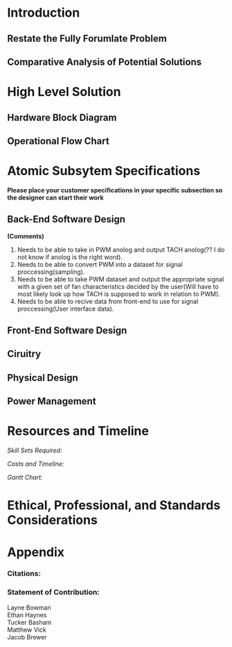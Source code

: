 # Introduction 

## Restate the Fully Forumlate Problem

## Comparative Analysis of Potential Solutions

# High Level Solution

## Hardware Block Diagram

## Operational Flow Chart

# Atomic Subsytem Specifications

**Please place your customer specifications in your specific subsection so the designer can start their work**

## Back-End Software Design
**(Comments)**
1) Needs to be able to take in PWM anolog and output TACH anolog(?? I do not know if anolog is the right word).  
2) Needs to be able to convert PWM into a dataset for signal proccessing(sampling).  
3) Needs to be able to take PWM dataset and output the appropriate signal with a given set of fan characteristics decided by the user(Will have to most likely look up how TACH is supposed to work in relation to PWM).  
4) Needs to be able to recive data from front-end to use for signal proccessing(User interface data).  
## Front-End Software Design

## Ciruitry 

## Physical Design

## Power Management


# Resources and Timeline

*Skill Sets Required:*    


*Costs and Timeline:*  


  
*Gantt Chart:*  



# Ethical, Professional, and Standards Considerations


# Appendix
### Citations:   


### Statement of Contribution:  
Layne Bowman  
Ethan Haynes  
Tucker Basham  
Matthew Vick  
Jacob Brewer  







